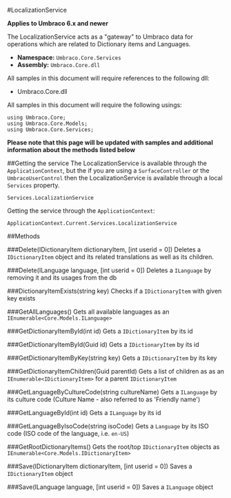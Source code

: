 #LocalizationService

**Applies to Umbraco 6.x and newer**

The LocalizationService acts as a "gateway" to Umbraco data for operations which are related to Dictionary items and Languages.

 * **Namespace:** `Umbraco.Core.Services` 
 * **Assembly:** `Umbraco.Core.dll`

All samples in this document will require references to the following dll:

* Umbraco.Core.dll

All samples in this document will require the following usings:
	
	using Umbraco.Core;
	using Umbraco.Core.Models;
	using Umbraco.Core.Services;

**Please note that this page will be updated with samples and additional information about the methods listed below**

##Getting the service
The LocalizationService is available through the `ApplicationContext`, but the if you are using a `SurfaceController` or the `UmbracoUserControl` then the LocalizationService is available through a local `Services` property.

	Services.LocalizationService

Getting the service through the `ApplicationContext`:

	ApplicationContext.Current.Services.LocalizationService

##Methods

###Delete(IDictionaryItem dictionaryItem, [int userid = 0])
Deletes a `IDictionaryItem` object and its related translations as well as its children.

###Delete(ILanguage language, [int userid = 0])
Deletes a `ILanguage` by removing it and its usages from the db 

###DictionaryItemExists(string key)
Checks if a `IDictionaryItem` with given key exists

###GetAllLanguages()
Gets all available languages as an `IEnumerable<Core.Models.ILanguage>`

###GetDictionaryItemById(int id)
Gets a `IDictionaryItem` by its id

###GetDictionaryItemById(Guid id)
Gets a `IDictionaryItem` by its id

###GetDictionaryItemByKey(string key)
Gets a `IDictionaryItem` by its key

###GetDictionaryItemChildren(Guid parentId)
Gets a list of children as as an `IEnumerable<IDictionaryItem>` for a parent `IDictionaryItem`

###GetLanguageByCultureCode(string cultureName)
Gets a `ILanguage` by its culture code  (Culture Name - also referred to as 'Friendly name')

###GetLanguageById(int id)
Gets a `ILanguage` by its id 

###GetLanguageByIsoCode(string isoCode)
Gets a `Language` by its ISO code (ISO code of the language, i.e. `en-US`)

###GetRootDictionaryItems()
Gets the root/top `IDictionaryItem` objects as `IEnumerable<Core.Models.IDictionaryItem>`

###Save(IDictionaryItem dictionaryItem, [int userid = 0])
Saves a `IDictionaryItem` object

###Save(ILanguage language, [int userid = 0])
Saves a `ILanguage` object
